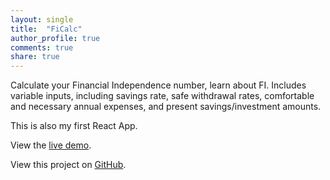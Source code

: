 ```yaml
---
layout: single
title:  "FiCalc"
author_profile: true
comments: true
share: true
---
```


Calculate your Financial Independence number, learn about FI. Includes variable inputs, including savings rate, safe withdrawal rates, comfortable and necessary annual expenses, and present savings/investment amounts.

This is also my first React App.

View the [live demo](/ficalc/).

View this project on [GitHub](https://github.com/meagerfindings/early_retirement_calculators).
